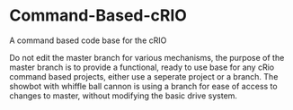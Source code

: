 # Command-Based-cRIO
A command based code base for the cRIO

Do not edit the master branch for various mechanisms, the purpose of the master branch is to provide a functional, ready to use base for any cRio command based projects, either use a seperate project or a branch.
The showbot with whiffle ball cannon is using a branch for ease of access to changes to master, without modifying the basic drive system.
